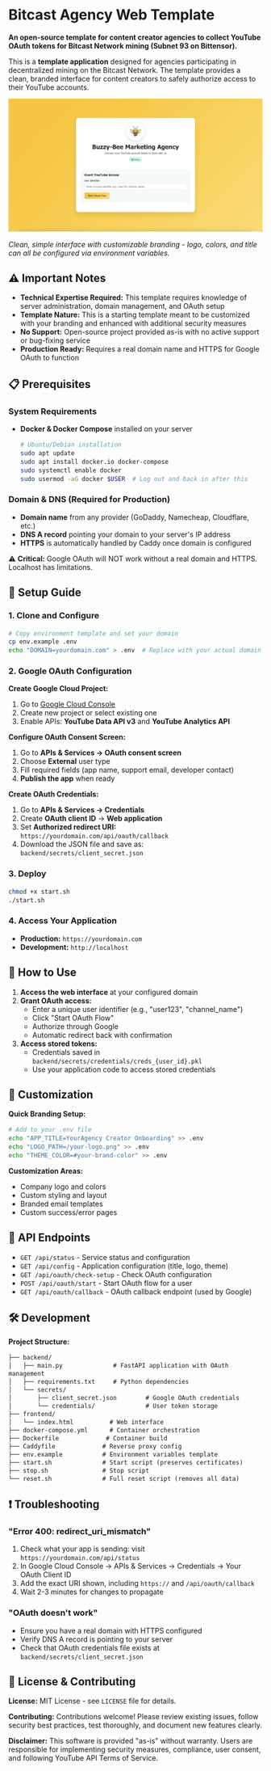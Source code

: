 # Bitcast Agency Web Template

**An open-source template for content creator agencies to collect YouTube OAuth tokens for Bitcast Network mining (Subnet 93 on Bittensor).**

This is a **template application** designed for agencies participating in decentralized mining on the Bitcast Network. The template provides a clean, branded interface for content creators to safely authorize access to their YouTube accounts.

![YouTube OAuth Manager Interface](sample.png)

*Clean, simple interface with customizable branding - logo, colors, and title can all be configured via environment variables.*

## ⚠️ **Important Notes**

- **Technical Expertise Required:** This template requires knowledge of server administration, domain management, and OAuth setup
- **Template Nature:** This is a starting template meant to be customized with your branding and enhanced with additional security measures
- **No Support:** Open-source project provided as-is with no active support or bug-fixing service
- **Production Ready:** Requires a real domain name and HTTPS for Google OAuth to function

## 📋 **Prerequisites**

### **System Requirements**
- **Docker & Docker Compose** installed on your server
  ```bash
  # Ubuntu/Debian installation
  sudo apt update
  sudo apt install docker.io docker-compose
  sudo systemctl enable docker
  sudo usermod -aG docker $USER  # Log out and back in after this
  ```

### **Domain & DNS (Required for Production)**
- **Domain name** from any provider (GoDaddy, Namecheap, Cloudflare, etc.)
- **DNS A record** pointing your domain to your server's IP address
- **HTTPS** is automatically handled by Caddy once domain is configured

⚠️ **Critical:** Google OAuth will NOT work without a real domain and HTTPS. Localhost has limitations.

## 🚀 **Setup Guide**

### **1. Clone and Configure**
```bash
# Copy environment template and set your domain
cp env.example .env
echo "DOMAIN=yourdomain.com" > .env  # Replace with your actual domain
```

### **2. Google OAuth Configuration**

**Create Google Cloud Project:**
1. Go to [Google Cloud Console](https://console.cloud.google.com/)
2. Create new project or select existing one
3. Enable APIs: **YouTube Data API v3** and **YouTube Analytics API**

**Configure OAuth Consent Screen:**
1. Go to **APIs & Services → OAuth consent screen**
2. Choose **External** user type
3. Fill required fields (app name, support email, developer contact)
4. **Publish the app** when ready

**Create OAuth Credentials:**
1. Go to **APIs & Services → Credentials**
2. Create **OAuth client ID** → **Web application**
3. Set **Authorized redirect URI:** `https://yourdomain.com/api/oauth/callback`
4. Download the JSON file and save as: `backend/secrets/client_secret.json`

### **3. Deploy**
```bash
chmod +x start.sh
./start.sh
```

### **4. Access Your Application**
- **Production:** `https://yourdomain.com`
- **Development:** `http://localhost`

## 📖 **How to Use**

1. **Access the web interface** at your configured domain
2. **Grant OAuth access:**
   - Enter a unique user identifier (e.g., "user123", "channel_name")  
   - Click "Start OAuth Flow"
   - Authorize through Google
   - Automatic redirect back with confirmation
3. **Access stored tokens:**
   - Credentials saved in `backend/secrets/credentials/creds_{user_id}.pkl`
   - Use your application code to access stored credentials

## 🎨 **Customization**

**Quick Branding Setup:**
```bash
# Add to your .env file
echo "APP_TITLE=YourAgency Creator Onboarding" >> .env
echo "LOGO_PATH=/your-logo.png" >> .env
echo "THEME_COLOR=#your-brand-color" >> .env
```

**Customization Areas:**
- Company logo and colors
- Custom styling and layout
- Branded email templates
- Custom success/error pages

## 🔧 **API Endpoints**

- `GET /api/status` - Service status and configuration
- `GET /api/config` - Application configuration (title, logo, theme)
- `GET /api/oauth/check-setup` - Check OAuth configuration  
- `POST /api/oauth/start` - Start OAuth flow for a user
- `GET /api/oauth/callback` - OAuth callback endpoint (used by Google)

## 🛠️ **Development**

**Project Structure:**
```
├── backend/
│   ├── main.py              # FastAPI application with OAuth management
│   ├── requirements.txt     # Python dependencies
│   └── secrets/
│       ├── client_secret.json        # Google OAuth credentials
│       └── credentials/              # User token storage
├── frontend/
│   └── index.html          # Web interface
├── docker-compose.yml      # Container orchestration
├── Dockerfile             # Container build
├── Caddyfile             # Reverse proxy config
├── env.example           # Environment variables template
├── start.sh              # Start script (preserves certificates)
├── stop.sh               # Stop script
└── reset.sh              # Full reset script (removes all data)
```

## ❗ **Troubleshooting**

### **"Error 400: redirect_uri_mismatch"**
1. Check what your app is sending: visit `https://yourdomain.com/api/status`
2. In Google Cloud Console → APIs & Services → Credentials → Your OAuth Client ID
3. Add the exact URI shown, including `https://` and `/api/oauth/callback`
4. Wait 2-3 minutes for changes to propagate

### **"OAuth doesn't work"**
- Ensure you have a real domain with HTTPS configured
- Verify DNS A record is pointing to your server
- Check that OAuth credentials file exists at `backend/secrets/client_secret.json`

## 📄 **License & Contributing**

**License:** MIT License - see `LICENSE` file for details.

**Contributing:** Contributions welcome! Please review existing issues, follow security best practices, test thoroughly, and document new features clearly.

**Disclaimer:** This software is provided "as-is" without warranty. Users are responsible for implementing security measures, compliance, user consent, and following YouTube API Terms of Service.
